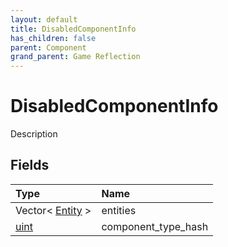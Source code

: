 ```yaml
---
layout: default
title: DisabledComponentInfo
has_children: false
parent: Component
grand_parent: Game Reflection
---
```

# DisabledComponentInfo
Description 

## Fields

| Type | Name |
|:----------|:--------------|
| Vector< [Entity](/riftbreaker-wiki/docs/game-reflection/classes/entity/) > | entities |
| [uint](/riftbreaker-wiki/docs/game-reflection/components/uint/) | component_type_hash |

